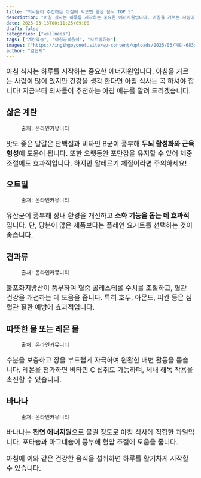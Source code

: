 ```yaml
---
title: "의사들이 추천하는 아침에 먹으면 좋은 음식 TOP 5"
description: "아침 식사는 하루를 시작하는 중요한 에너지원입니다. 아침을 거르는 사람이 많이 있지만 건강을 생각 한다면 아침 식사는 곡 하셔야 합니다! 지금부터 의사들이 추천하는 아침 메뉴를 알려 드리겠습니다."
date: 2025-03-13T00:11:25+09:00
draft: false
categories: ["wellness"]
tags: ["계란효능", "아침공복음식", "오트밀효능"]
images: ["https://ingihgoyonet.site/wp-content/uploads/2025/03/계란-683x1024.jpg", "https://ingihgoyonet.site/wp-content/uploads/2025/03/오트밀-1024x683.jpg", "https://ingihgoyonet.site/wp-content/uploads/2025/03/견과류-2-1024x683.jpg", "https://ingihgoyonet.site/wp-content/uploads/2025/03/레몬물-1024x683.jpg", "https://ingihgoyonet.site/wp-content/uploads/2025/03/바나나-1024x1024.jpg"]
author: "김현지"
---
```


<p style="font-size:18px">아침 식사는 하루를 시작하는 중요한 에너지원입니다. 아침을 거르는 사람이 많이 있지만 건강을 생각 한다면 아침 식사는 곡 하셔야 합니다! 지금부터 의사들이 추천하는 아침 메뉴를 알려 드리겠습니다.</p> <h2 >삶은 계란</h2> <figure ><img src="https://ingihgoyonet.site/wp-content/uploads/2025/03/계란-683x1024.jpg" alt="" style="aspect-ratio:16/9;object-fit:cover"/><figcaption >출처 : 온라인커뮤니티</figcaption></figure> <p style="font-size:18px">맛도 좋은 달걀은 단백질과 비타민 B군이 풍부해 <strong>두뇌 활성화와 근육 형성</strong>에 도움이 됩니다. 또한 오랫동안 포만감을 유지할 수 있어 체중 조절에도 효과적입니다. 하지만 알레르기 체질이라면 주의하세요!</p> <h2 >오트밀</h2> <figure ><img src="https://ingihgoyonet.site/wp-content/uploads/2025/03/오트밀-1024x683.jpg" alt="" style="aspect-ratio:16/9;object-fit:cover"/><figcaption >출처 : 온라인커뮤니티</figcaption></figure> <p style="font-size:18px">유산균이 풍부해 장내 환경을 개선하고 <strong>소화 기능을 돕는 데 효과적</strong>입니다. 단, 당분이 많은 제품보다는 플레인 요거트를 선택하는 것이 좋습니다.</p> <h2 >견과류</h2> <figure ><img src="https://ingihgoyonet.site/wp-content/uploads/2025/03/견과류-2-1024x683.jpg" alt="" style="aspect-ratio:16/9;object-fit:cover"/><figcaption >출처 : 온라인커뮤니티</figcaption></figure> <p style="font-size:18px">불포화지방산이 풍부하여 혈중 콜레스테롤 수치를 조절하고, 혈관 건강을 개선하는 데 도움을 줍니다. 특히 호두, 아몬드, 피칸 등은 심혈관 질환 예방에 효과적입니다.</p> <h2 >따뜻한 물 또는 레몬 물</h2> <figure ><img src="https://ingihgoyonet.site/wp-content/uploads/2025/03/레몬물-1024x683.jpg" alt="" style="aspect-ratio:16/9;object-fit:cover"/><figcaption >출처 : 온라인커뮤니티</figcaption></figure> <p style="font-size:18px">수분을 보충하고 장을 부드럽게 자극하여 원활한 배변 활동을 돕습니다. 레몬을 첨가하면 비타민 C 섭취도 가능하며, 체내 해독 작용을 촉진할 수 있습니다.</p> <h2 >바나나</h2> <figure ><img src="https://ingihgoyonet.site/wp-content/uploads/2025/03/바나나-1024x1024.jpg" alt="" style="aspect-ratio:16/9;object-fit:cover"/><figcaption >출처 : 온라인커뮤니티</figcaption></figure> <p style="font-size:18px">바나나는 <strong>천연 에너지원</strong>으로 불릴 정도로 아침 식사에 적합한 과일입니다. 포타슘과 마그네슘이 풍부해 혈압 조절에 도움을 줍니다.</p> <p style="font-size:18px">아침에 이와 같은 건강한 음식을 섭취하면 하루를 활기차게 시작할 수 있습니다.</p>